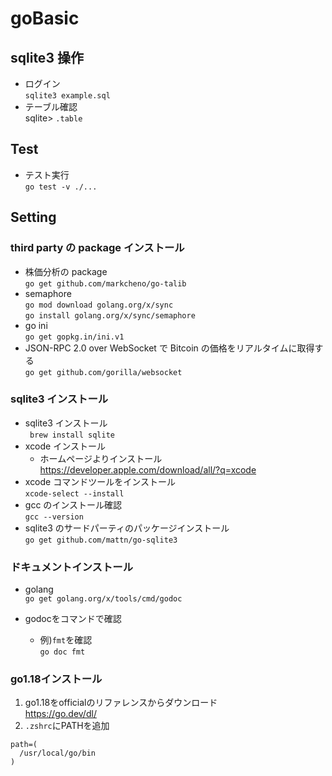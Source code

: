 # goBasic

## sqlite3 操作

- ログイン  
  `sqlite3 example.sql`
- テーブル確認  
  sqlite> `.table`

## Test

- テスト実行  
  `go test -v ./...`

## Setting

### third party の package インストール

- 株価分析の package  
  `go get github.com/markcheno/go-talib`
- semaphore  
  `go mod download golang.org/x/sync`  
  `go install golang.org/x/sync/semaphore`
- go ini  
  `go get gopkg.in/ini.v1`
- JSON-RPC 2.0 over WebSocket で Bitcoin の価格をリアルタイムに取得する  
  `go get github.com/gorilla/websocket`

### sqlite3 インストール

- sqlite3 インストール  
  ` brew install sqlite`
- xcode インストール  
  - ホームページよりインストール https://developer.apple.com/download/all/?q=xcode
- xcode コマンドツールをインストール  
  `xcode-select --install`
- gcc のインストール確認  
  `gcc --version`
- sqlite3 のサードパーティのパッケージインストール  
  `go get github.com/mattn/go-sqlite3`

### ドキュメントインストール

- golang  
  `go get golang.org/x/tools/cmd/godoc`

- godocをコマンドで確認
   - 例)`fmt`を確認      
  `go doc fmt`  
  
### go1.18インストール
1. go1.18をofficialのリファレンスからダウンロード  
https://go.dev/dl/  
2. `.zshrc`にPATHを追加  
```
path=(
  /usr/local/go/bin
)
```
